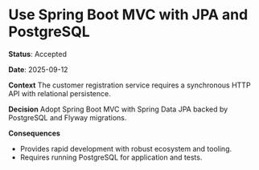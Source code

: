 # Use Spring Boot MVC with JPA and PostgreSQL

**Status**: Accepted

**Date**: 2025-09-12

**Context**
The customer registration service requires a synchronous HTTP API with relational persistence.

**Decision**
Adopt Spring Boot MVC with Spring Data JPA backed by PostgreSQL and Flyway migrations.

**Consequences**
- Provides rapid development with robust ecosystem and tooling.
- Requires running PostgreSQL for application and tests.
